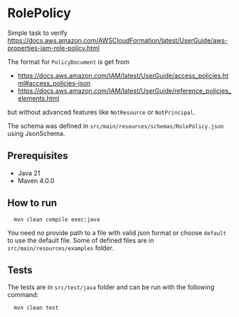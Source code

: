 # RolePolicy

Simple task to verify https://docs.aws.amazon.com/AWSCloudFormation/latest/UserGuide/aws-properties-iam-role-policy.html

The format for `PolicyDocument` is get from

- https://docs.aws.amazon.com/IAM/latest/UserGuide/access_policies.html#access_policies-json
- https://docs.aws.amazon.com/IAM/latest/UserGuide/reference_policies_elements.html

but without advanced features like `NotResource` or `NotPrincipal`.

The schema was defined in `src/main/resources/schemas/RolePolicy.json` using JsonSchema.

## Prerequisites

- Java 21
- Maven 4.0.0

## How to run

```shell
  mvn clean compile exec:java
```

You need no provide path to a file with valid json format or choose `default` to use the default file.
Some of defined files are in `src/main/resources/examples` folder.

## Tests
The tests are in `src/test/java` folder and can be run with the following command:

```shell
  mvn clean test
```